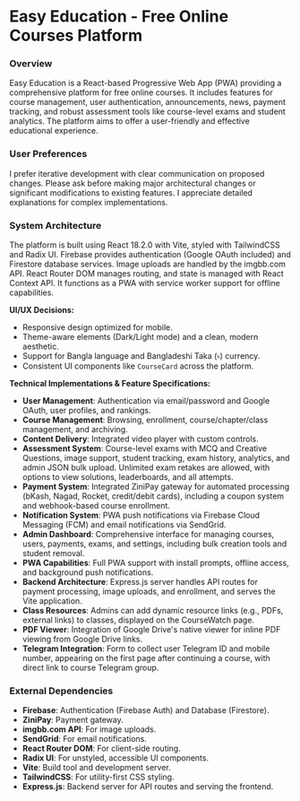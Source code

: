 # Easy Education - Free Online Courses Platform

### Overview
Easy Education is a React-based Progressive Web App (PWA) providing a comprehensive platform for free online courses. It includes features for course management, user authentication, announcements, news, payment tracking, and robust assessment tools like course-level exams and student analytics. The platform aims to offer a user-friendly and effective educational experience.

### User Preferences
I prefer iterative development with clear communication on proposed changes. Please ask before making major architectural changes or significant modifications to existing features. I appreciate detailed explanations for complex implementations.

### System Architecture
The platform is built using React 18.2.0 with Vite, styled with TailwindCSS and Radix UI. Firebase provides authentication (Google OAuth included) and Firestore database services. Image uploads are handled by the imgbb.com API. React Router DOM manages routing, and state is managed with React Context API. It functions as a PWA with service worker support for offline capabilities.

**UI/UX Decisions:**
- Responsive design optimized for mobile.
- Theme-aware elements (Dark/Light mode) and a clean, modern aesthetic.
- Support for Bangla language and Bangladeshi Taka (৳) currency.
- Consistent UI components like `CourseCard` across the platform.

**Technical Implementations & Feature Specifications:**
- **User Management**: Authentication via email/password and Google OAuth, user profiles, and rankings.
- **Course Management**: Browsing, enrollment, course/chapter/class management, and archiving.
- **Content Delivery**: Integrated video player with custom controls.
- **Assessment System**: Course-level exams with MCQ and Creative Questions, image support, student tracking, exam history, analytics, and admin JSON bulk upload. Unlimited exam retakes are allowed, with options to view solutions, leaderboards, and all attempts.
- **Payment System**: Integrated ZiniPay gateway for automated processing (bKash, Nagad, Rocket, credit/debit cards), including a coupon system and webhook-based course enrollment.
- **Notification System**: PWA push notifications via Firebase Cloud Messaging (FCM) and email notifications via SendGrid.
- **Admin Dashboard**: Comprehensive interface for managing courses, users, payments, exams, and settings, including bulk creation tools and student removal.
- **PWA Capabilities**: Full PWA support with install prompts, offline access, and background push notifications.
- **Backend Architecture**: Express.js server handles API routes for payment processing, image uploads, and enrollment, and serves the Vite application.
- **Class Resources**: Admins can add dynamic resource links (e.g., PDFs, external links) to classes, displayed on the CourseWatch page.
- **PDF Viewer**: Integration of Google Drive's native viewer for inline PDF viewing from Google Drive links.
- **Telegram Integration**: Form to collect user Telegram ID and mobile number, appearing on the first page after continuing a course, with direct link to course Telegram group.

### External Dependencies
- **Firebase**: Authentication (Firebase Auth) and Database (Firestore).
- **ZiniPay**: Payment gateway.
- **imgbb.com API**: For image uploads.
- **SendGrid**: For email notifications.
- **React Router DOM**: For client-side routing.
- **Radix UI**: For unstyled, accessible UI components.
- **Vite**: Build tool and development server.
- **TailwindCSS**: For utility-first CSS styling.
- **Express.js**: Backend server for API routes and serving the frontend.